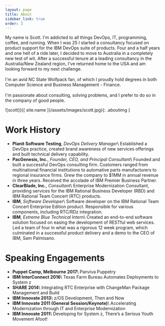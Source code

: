 ```yaml
---
layout: page
title: About
sidebar_link: true
order: 3
---
```


<p class="message">
  My name is Scott. I'm addicted to all things DevOps, IT, programming, coffee, and running. When I was 25 I started a consultancy focused on product support for the IBM DevOps suite of products.  Four and a half years and one hell of a ride later, I decided to move to Australia in a completely new test of wit.  After a successful tenure at a leading consultancy in the Australia/New Zealand region, I've returned home to the USA and am looking forward to my next challenge.
<br /><br />
  I'm an avid NC State Wolfpack fan, of which I proudly hold degrees in both
  Computer Science and Business Management - Finance.
<br /><br />
  I'm passionate about consulting, solving problems, and I prefer to do so in the
  company of good people.
</p>

![scott]({{ site.name }}/assets/images/scott.jpg){: .aboutimg }

# Work History
- **Planit Software Testing**, *DevOps Delivery Manager*\\
Established a DevOps practice, created brand awareness of new services offerings and built technical delivery capability.
- **PacGenesis, Inc.**, *Founder, CEO, and Principal Consultant*\\
Founded and built a successful DevOps consulting firm. Customers ranged from multinational financial institutions to automative parts manufacturers to regional insurance firms. Grew the company to $1MM in annual revenue in three years. Received the accolade of IBM Premier Business Partner.
- **ClearBlade, Inc.**, *Consultant*\\
Enterprise Modernization Consultant, providing services for the IBM Rational Business Developer (RBD) and IBM Rational Team Concert (RTC) products.
- **IBM**, *Software Developer*\\
Software developer on the IBM Rational Team Concert Enterprise Edition product. Responsible for various components, including RTC/RDz integration.
- **IBM**, *Extreme Blue Technical Intern*\\
Created an end-to-end software solution focused on easing the development of RESTful web services. Led a team of four in what was a rigorous 12 week program, which culminated in a successful product delivery and a demo to the CEO of IBM, Sam Palmisano.

# Speaking Engagements
- **Puppet Camp, Melbourne 2017**\\
Panviva Puppetry
- **IBM InterConnect 2016**\\
Texas Farm Bureau Automates Deployments to System z
- **SHARE 2014**\\
Integrating RTC Enterprise with ChangeMan Package Management and Build
- **IBM Innovate 2013**\\
z/OS Development, Then and Now
- **IBM Innovate 2011 (General Session/Keynote)**\\
Accelerating Modernization through IT and Enterprise Modernization
- **IBM Innovate 2011**\\
Developing for System z, There’s a Serious Youth Movement Afoot!
